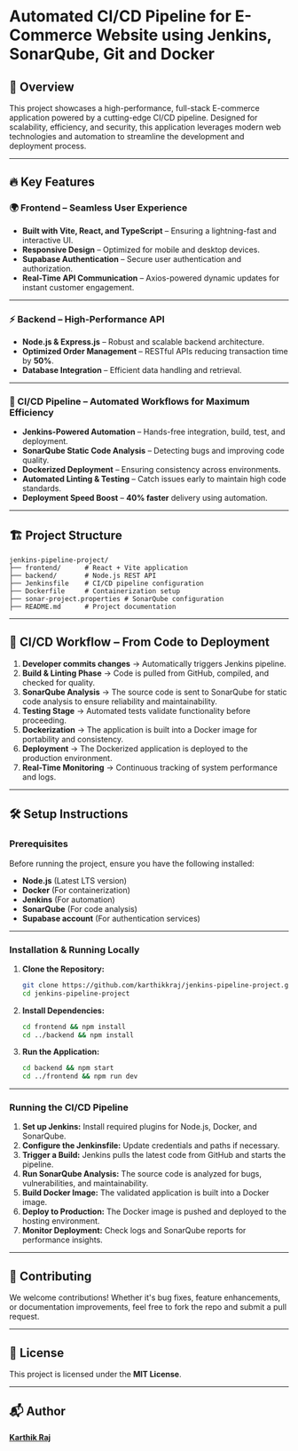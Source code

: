 # Automated CI/CD Pipeline for E-Commerce Website using Jenkins, SonarQube, Git and Docker

## 🌟 Overview
This project showcases a high-performance, full-stack E-commerce application powered by a cutting-edge CI/CD pipeline. Designed for scalability, efficiency, and security, this application leverages modern web technologies and automation to streamline the development and deployment process.

---

## 🔥 Key Features
### 🌍 Frontend – Seamless User Experience
- **Built with Vite, React, and TypeScript** – Ensuring a lightning-fast and interactive UI.
- **Responsive Design** – Optimized for mobile and desktop devices.
- **Supabase Authentication** – Secure user authentication and authorization.
- **Real-Time API Communication** – Axios-powered dynamic updates for instant customer engagement.
  
---

### ⚡ Backend – High-Performance API
- **Node.js & Express.js** – Robust and scalable backend architecture.
- **Optimized Order Management** – RESTful APIs reducing transaction time by **50%**.
- **Database Integration** – Efficient data handling and retrieval.
  
---

### 🚀 CI/CD Pipeline – Automated Workflows for Maximum Efficiency
- **Jenkins-Powered Automation** – Hands-free integration, build, test, and deployment.
- **SonarQube Static Code Analysis** – Detecting bugs and improving code quality.
- **Dockerized Deployment** – Ensuring consistency across environments.
- **Automated Linting & Testing** – Catch issues early to maintain high code standards.
- **Deployment Speed Boost** – **40% faster** delivery using automation.

---

## 🏗 Project Structure
```
jenkins-pipeline-project/
├── frontend/      # React + Vite application
├── backend/       # Node.js REST API
├── Jenkinsfile    # CI/CD pipeline configuration
├── Dockerfile     # Containerization setup
├── sonar-project.properties # SonarQube configuration
├── README.md      # Project documentation
```

---

## 🔄 CI/CD Workflow – From Code to Deployment
1. **Developer commits changes** → Automatically triggers Jenkins pipeline.
2. **Build & Linting Phase** → Code is pulled from GitHub, compiled, and checked for quality.
3. **SonarQube Analysis** → The source code is sent to SonarQube for static code analysis to ensure reliability and maintainability.
4. **Testing Stage** → Automated tests validate functionality before proceeding.
5. **Dockerization** → The application is built into a Docker image for portability and consistency.
6. **Deployment** → The Dockerized application is deployed to the production environment.
7. **Real-Time Monitoring** → Continuous tracking of system performance and logs.

---

## 🛠 Setup Instructions
### Prerequisites
Before running the project, ensure you have the following installed:
- **Node.js** (Latest LTS version)
- **Docker** (For containerization)
- **Jenkins** (For automation)
- **SonarQube** (For code analysis)
- **Supabase account** (For authentication services)

---

### Installation & Running Locally
1. **Clone the Repository:**
   ```sh
   git clone https://github.com/karthikkraj/jenkins-pipeline-project.git
   cd jenkins-pipeline-project
   ```
2. **Install Dependencies:**
   ```sh
   cd frontend && npm install
   cd ../backend && npm install
   ```
3. **Run the Application:**
   ```sh
   cd backend && npm start
   cd ../frontend && npm run dev
   ```

---

### Running the CI/CD Pipeline
1. **Set up Jenkins:** Install required plugins for Node.js, Docker, and SonarQube.
2. **Configure the Jenkinsfile:** Update credentials and paths if necessary.
3. **Trigger a Build:** Jenkins pulls the latest code from GitHub and starts the pipeline.
4. **Run SonarQube Analysis:** The source code is analyzed for bugs, vulnerabilities, and maintainability.
5. **Build Docker Image:** The validated application is built into a Docker image.
6. **Deploy to Production:** The Docker image is pushed and deployed to the hosting environment.
7. **Monitor Deployment:** Check logs and SonarQube reports for performance insights.

---

## 🤝 Contributing
We welcome contributions! Whether it's bug fixes, feature enhancements, or documentation improvements, feel free to fork the repo and submit a pull request.

---

## 📜 License
This project is licensed under the **MIT License**.

---

## 📬 Author
**[Karthik Raj](https://github.com/karthikkraj)**


